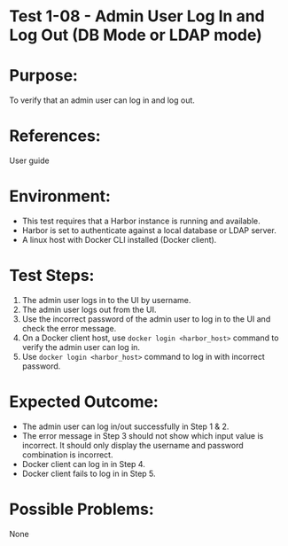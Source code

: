 Test 1-08 - Admin User Log In and Log Out (DB Mode or LDAP mode)
=======

# Purpose:

To verify that an admin user can log in and log out.

# References:
User guide

# Environment:
* This test requires that a Harbor instance is running and available.
* Harbor is set to authenticate against a local database or LDAP server. 
* A linux host with Docker CLI installed (Docker client).

# Test Steps:

1. The admin user logs in to the UI by username.
2. The admin user logs out from the UI.
3. Use the incorrect password of the admin user to log in to the UI and check the error message.
4. On a Docker client host, use `docker login <harbor_host>` command to verify the admin user can log in.
5. Use `docker login <harbor_host>` command to log in with incorrect password.  


# Expected Outcome:
* The admin user can log in/out successfully in Step 1 & 2. 
* The error message in Step 3 should not show which input value is incorrect. It should only display the username and password combination is incorrect.
* Docker client can log in in Step 4.
* Docker client fails to log in in Step 5.

# Possible Problems:
None